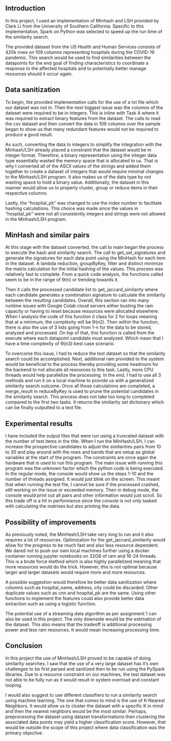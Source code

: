 ## Introduction

In this project, I used an implementation of Minhash and LSH provided by Clark Li from the University of Southern California. Specific to this implementation, Spark on Python was selected to speed up the run time of the similarity search.

The provided dataset from the US Health and Human Services consists of 420k rows on 109 columns representing hospitals during the COVID-19 pandemic. This search would be used to find similarities between the datapoints for the end goal of finding characteristics to coordinate a response to the affected hospitals and to potentially better manage resources should it occur again.

 

## Data sanitization

To begin, the provided implementation calls for the use of a txt file which our dataset was not in. Then the next biggest issue was the columns of the dataset were required to be in integers. This is inline with Task A where it was required to extract binary features from the dataset. The calls to read the csv dataset and then convert the data in 109 columns over the sample began to show us that many redundant features would not be required to produce a good result.

As such, converting the data to integers to simplify the integration with the Minhash/LSH already placed a constraint that the dataset would be in integer format. Therefore, a binary representation using the integer data type essentially wasted the memory space that is allocated to us. That is why I converted all of the ASCII values of the strings and added them together to create a dataset of integers that would require minimal changes to the Minhash/LSH program. It also makes us of the data type by not wasting space to hold a binary value. Additionally, the dataset in this manner would allow us to properly cluster, group or reduce items in their respective columns.

Lastly, the “hospital_pk” was changed to use the index number to facilitate hashing calculations. This choice was made since the values in “hospital_pk” were not all consistently integers and strings were not allowed in the Minhash/LSH program.

 

## MinHash and similar pairs

At this stage with the dataset converted, the call to main began the process to execute the hash and similarity search. The call to get_set_signatures and generate the signatures for each data point using the MinHash for each item in the dataset. A lambda reduction, groupByKey, filter and distinct minimize the matrix calculation for the initial hashing of the values. This process was relatively fast to complete. From a quick code analysis, the functions called seem to be in the range of Ɵ(n) or trending towards it.


Then it calls the processed candidate list to get_jaccard_similarity where each candidate generates a combination signature to calculate the similarity between the resulting candidates. Overall, this section ran into many runtime issues with Google Colab cloud servers either busting the ram capacity or having to reset because resources were allocated elsewhere. When I analysis the code of this function it class for 2 for loops meaning that at a minimum, the complexity will be Ɵ(n2). Then within the function, there is also the use of 3 lists going from 1-n for the data to be stored, analyzed and processed. On top of that, this function is called from the execute where each datapoint candidate must analyzed. Which mean that I have a time complexity of Ɵ(n3) best case scenario.


To overcome this issue, I had to reduce the test dataset so that the similarity search could be accomplished. Next, additional ram provided to the system would be beneficial to the process thereby providing some headroom for the backend to not allocate all resources to this task. Lastly, more CPU threads would help parallelize the processing. In the end, I had to use all 3 methods and run it on a local machine to provide us with a generalized similarity search outcome.
Once all those calculations are completed, a merge_result in reduceByKey is used to prune the potential candidates in the similarity search. This process does not take too long to completed compared to the first two tasks. It returns the similarity set dictionary which can be finally outputted to a text file.

 

## Experimental results

I have included the output files that were run using a truncated dataset with the number of test items in the title. When I run the MinHash/LSH, I can increase the prospective candidates to adjust the similarities pairs from 10 to 30 and play around with the rows and bands that are setup as global variables at the start of the program. The constraints are once again the hardware that is used to run this program. The main issue with running this program was the unknown factor which the python code is being executed. In the regular mode, the console would show us the steps 1-10 and the number of threads assigned. It would just blink on the screen. This meant that when running the test file, I cannot be sure if the processed crashed, still working on the issue or exceeded memory. Then in debug mode, the console would print out all pairs and other information would just scroll. So this trade off is a hit in performance since the console is not only tasked with calculating the matrixes but also printing the data.

 

## Possibility of improvements

As previously noted, the MinHash/LSH take very long to run and it also requires a lot of resources. Optimization for the get_jaccard_similarity would allow for the progress to be much fast and also less resource dependent. We dared not to push our own local machines further using a docker container running jupyter notebooks on 32GB of ram and 16-24 threads. This is a brute force method which is also highly parallelized meaning that more resources would do the trick. However, this is not optimal because larger and larger datasets would require more and more resources.

 
A possible suggestion would therefore be better data sanitization where columns such as hospital_name, address, city could be discarded. Other duplicate values such as cnn and hospital_pk are the same. Using other functions to implement the features could also provide better data extraction such as using a logistic function.


The potential use of a streaming data algorithm as per assignment 1 can also be used in this project. The only downside would be the estimation of the dataset. This also means that the tradeoff is additional processing power and less ram resources. It would mean increasing processing time.

 

## Conclusion

In this project the use of MinHash/LSH proved to be capable of doing similarity searches. I saw that the use of a very large dataset has it’s own challenges to be first parsed and sanitized then to be run using the PySpark libraries. Due to a resource constraint on our machines, the test dataset was not able to be fully run as it would result in system overload and constant looping.


I would also suggest to use different classifiers to run a similarity search using machine learning. The one that comes to mind is the use of K-Nearest Neighbors. It would allow us to cluster the dataset with a specific K in mind and then the nearest neighbors would be the most similar. Perhaps, preprocessing the dataset using dataset transformations then clustering the associated data points may yield a higher classification score. However, that would be outside the scope of this project where data classification was the primary objective.

 

 

 
